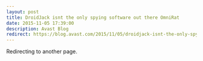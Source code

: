 ```yaml
---
layout: post
title: DroidJack isnt the only spying software out there OmniRat
date: 2015-11-05 17:39:00
description: Avast Blog
redirect: https://blog.avast.com/2015/11/05/droidjack-isnt-the-only-spying-software-out-there-avast-discovers-that-omnirat-is-currently-being-used-and-spread-by-criminals-to-gain-full-remote-co
---
```


Redirecting to another page.
